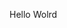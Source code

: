 Hello Wolrd









































































































































































































































































































































































































































































































































































































































































































































































































































































































































































































































































































































































































































































































































































































































































































































































































































































































































































































































































































































































































































































































































































































































































































































































































































































































































































































































































































